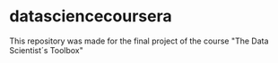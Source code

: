 # datasciencecoursera
This repository was made for the final project of the course "The Data Scientist´s Toolbox"
